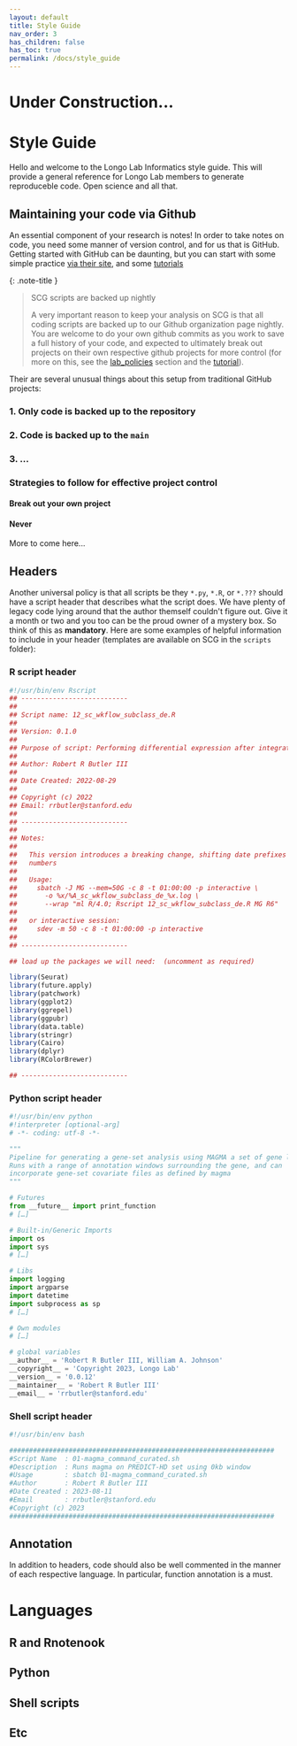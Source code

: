 ```yaml
---
layout: default
title: Style Guide
nav_order: 3
has_children: false
has_toc: true
permalink: /docs/style_guide
---
```


# Under Construction...

# Style Guide 
Hello and welcome to the Longo Lab Informatics style guide. This will provide a general reference for Longo Lab members to generate reproduceble code. Open science and all that.

## Maintaining your code via Github
An essential component of your research is notes! In order to take notes on code, you need some manner of version control, and for us that is GitHub. Getting started with GitHub can be daunting, but you can start with some simple practice [via their site](https://docs.github.com/en/get-started), and some [tutorials](https://rogerdudler.github.io/git-guide)

{: .note-title }
> SCG scripts are backed up nightly
> 
> A very important reason to keep your analysis on SCG is that all coding scripts are backed up to our Github organization page nightly. You are welcome to do your own github commits as you work to save a full history of your code, and expected to ultimately break out projects on their own respective github projects for more control (for more on this, see the [lab_policies](/docs/lab_policies) section and the [tutorial](/docs/tutorials/github_project)).

Their are several unusual things about this setup from traditional GitHub projects:
### 1. Only code is backed up to the repository

### 2. Code is backed up to the `main` 

### 3. ...

### Strategies to follow for effective project control
#### Break out your own project
#### Never

More to come here...

## Headers
Another universal policy is that all scripts be they `*.py`, `*.R`, or `*.???` should have a script header that describes what the script does. We have plenty of legacy code lying around that the author themself couldn't figure out. Give it a month or two and you too can be the proud owner of a mystery box. So think of this as **mandatory**. Here are some examples of helpful information to include in your header (templates are available on SCG in the `scripts` folder): 

### R script header

```r
#!/usr/bin/env Rscript
## ---------------------------
##
## Script name: 12_sc_wkflow_subclass_de.R
##
## Version: 0.1.0
##
## Purpose of script: Performing differential expression after integration
##
## Author: Robert R Butler III
##
## Date Created: 2022-08-29
##
## Copyright (c) 2022
## Email: rrbutler@stanford.edu
##
## ---------------------------
##
## Notes:
##
##   This version introduces a breaking change, shifting date prefixes to round
##   numbers
##
##   Usage:
##     sbatch -J MG --mem=50G -c 8 -t 01:00:00 -p interactive \
##       -o %x/%A_sc_wkflow_subclass_de_%x.log \
##       --wrap "ml R/4.0; Rscript 12_sc_wkflow_subclass_de.R MG R6"
##
##   or interactive session:
##     sdev -m 50 -c 8 -t 01:00:00 -p interactive
##
## ---------------------------

## load up the packages we will need:  (uncomment as required)

library(Seurat)
library(future.apply)
library(patchwork)
library(ggplot2)
library(ggrepel)
library(ggpubr)
library(data.table)
library(stringr)
library(Cairo)
library(dplyr)
library(RColorBrewer)

## ---------------------------
```

### Python script header

```py
#!/usr/bin/env python
#!interpreter [optional-arg]
# -*- coding: utf-8 -*-

"""
Pipeline for generating a gene-set analysis using MAGMA a set of gene lists.
Runs with a range of annotation windows surrounding the gene, and can
incorporate gene-set covariate files as defined by magma
"""

# Futures
from __future__ import print_function
# […]

# Built-in/Generic Imports
import os
import sys
# […]

# Libs
import logging
import argparse
import datetime
import subprocess as sp
# […]

# Own modules
# […]

# global variables
__author__ = 'Robert R Butler III, William A. Johnson'
__copyright__ = 'Copyright 2023, Longo Lab'
__version__ = '0.0.12'
__maintainer__ = 'Robert R Butler III'
__email__ = 'rrbutler@stanford.edu'
```

### Shell script header

```sh
#!/usr/bin/env bash

###################################################################
#Script Name  : 01-magma_command_curated.sh 
#Description  : Runs magma on PREDICT-HD set using 0kb window
#Usage        : sbatch 01-magma_command_curated.sh
#Author       : Robert R Butler III
#Date Created : 2023-08-11
#Email        : rrbutler@stanford.edu
#Copyright (c) 2023
###################################################################
```

## Annotation
In addition to headers, code should also be well commented in the manner of each respective language. In particular, function annotation is a must.


# Languages

## R and Rnotenook

## Python

## Shell scripts

## Etc

